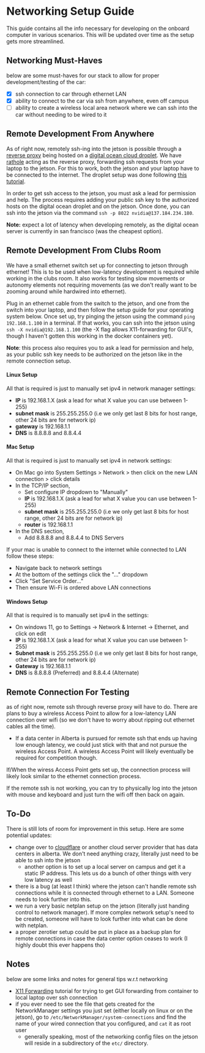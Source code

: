 # Networking Setup Guide

This guide contains all the info necessary for developing on the onboard computer in various scenarios. This will be updated over time as the setup gets more streamlined.

## Networking Must-Haves

below are some must-haves for our stack to allow for proper development/testing of the car:

- [x] ssh connection to car through ethernet LAN
- [x] ability to connect to the car via ssh from anywhere, even off campus
- [ ] ability to create a wireless local area network where we can ssh into the car without needing to be wired to it

## Remote Development From Anywhere

As of right now, remotely ssh-ing into the jetson is possible through a [reverse proxy](https://en.wikipedia.org/wiki/Reverse_proxy) being hosted on a [digital ocean cloud droplet](https://docs.digitalocean.com/products/droplets/). We have [rathole](https://github.com/rapiz1/rathole/tree/main) acting as the reverse proxy, forwarding ssh requests from your laptop to the jetson. For this to work, both the jetson and your laptop have to be connected to the internet. The droplet setup was done following [this tutorial](https://noway.moe/unix/reverse-proxy/).

In order to get ssh access to the jetson, you must ask a lead for permission and help. The process requires adding your public ssh key to the authorized hosts on the digital ocean droplet and on the jetson. Once done, you can ssh into the jetson via the command `ssh -p 8022 nvidia@137.184.234.180`.

**Note:** expect a lot of latency when developing remotely, as the digital ocean server is currently in san francisco (was the cheapest option).

## Remote Development From Clubs Room

We have a small ethernet switch set up for connecting to jetson through ethernet! This is to be used when low-latency development is required while working in the clubs room. It also works for testing slow movements or autonomy elements not requiring movements (as we don't really want to be zooming around while hardwired into ethernet).

Plug in an ethernet cable from the switch to the jetson, and one from the switch into your laptop, and then follow the setup guide for your operating system below. Once set up, try pinging the jetson using the command `ping 192.168.1.100` in a terminal. If that works, you can ssh into the jetson using `ssh -X nvidia@192.168.1.100` (the -X flag allows X11-forwarding for GUI's, though I haven't gotten this working in the docker containers yet).

**Note**: this process also requires you to ask a lead for permission and help, as your public ssh key needs to be authorized on the jetson like in the remote connection setup.

#### Linux Setup

All that is required is just to manually set ipv4 in network manager settings:

- **IP** is 192.168.1.X (ask a lead for what X value you can use between 1-255)
- **subnet mask** is 255.255.255.0 (i.e we only get last 8 bits for host range, other 24 bits are for network ip)
- **gateway** is 192.168.1.1
- **DNS** is 8.8.8.8 and 8.8.4.4

#### Mac Setup

All that is required is just to manually set ipv4 in network settings:

- On Mac go into System Settings > Network > then click on the new LAN connection > click details
- In the TCP/IP section,
    - Set configure IP dropdown to "Manually"
    - **IP** is 192.168.1.X (ask a lead for what X value you can use between 1-255)
    - **subnet mask** is 255.255.255.0 (i.e we only get last 8 bits for host range, other 24 bits are for network ip)
    - **router** is 192.168.1.1
- In the DNS section,
    - Add 8.8.8.8 and 8.8.4.4 to DNS Servers

If your mac is unable to connect to the internet while connected to LAN follow these steps:
- Navigate back to network settings
- At the bottom of the settings click the "..." dropdown
- Click "Set Service Order..."
- Then ensure Wi-Fi is ordered above LAN connections

#### Windows Setup

All that is required is to manually set ipv4 in the settings:
- On windows 11, go to Settings -> Network & Internet -> Ethernet, and click on edit
- **IP** is 192.168.1.X (ask a lead for what X value you can use between 1-255)
- **Subnet mask** is 255.255.255.0 (i.e we only get last 8 bits for host range, other 24 bits are for network ip)
- **Gateway** is 192.168.1.1
- **DNS** is 8.8.8.8 (Preferred) and 8.8.4.4 (Alternate)

## Remote Connection For Testing

as of right now, remote ssh through reverse proxy will have to do. There are plans to buy a wireless Access Point to allow for a low-latency LAN connection over wifi (so we don't have to worry about ripping out ethernet cables all the time).

- If a data center in Alberta is pursued for remote ssh that ends up having low enough latency, we could just stick with that and not pursue the wireless Access Point. A wireless Access Point will likely eventually be required for competition though.

If/When the wiress Access Point gets set up, the connection process will likely look similar to the ethernet connection process.

If the remote ssh is not working, you can try to physically log into the jetson with mouse and keyboard and just turn the wifi off then back on again.

## To-Do

There is still lots of room for improvement in this setup. Here are some potential updates:

- change over to [cloudflare](https://developers.cloudflare.com/cloudflare-one/connections/connect-networks/use-cases/ssh/) or another cloud server provider that has data centers in alberta. We don't need anything crazy, literally just need to be able to ssh into the jetson
  - another option is to set up a local server on campus and get it a static IP address. This lets us do a bunch of other things with very low latency as well
- there is a bug (at least I think) where the jetson can't handle remote ssh connections while it is connected through ethernet to a LAN. Someone needs to look further into this.
- we run a very basic netplan setup on the jetson (literally just handing control to network manager). If more complex network setup's need to be created, someone will have to look further into what can be done with netplan.
- a proper zerotier setup could be put in place as a backup plan for remote connections in case the data center option ceases to work (I highly doubt this ever happens tho)

## Notes

below are some links and notes for general tips w.r.t networking

- [X11 Forwarding](https://goteleport.com/blog/x11-forwarding/) tutorial for trying to get GUI forwarding from container to local laptop over ssh connection
- if you ever need to see the file that gets created for the NetworkManager settings you just set (either locally on linux or on the jetson), go to `/etc/NetworkManager/system-connections` and find the name of your wired connection that you configured, and `cat` it as root user
  - generally speaking, most of the networking config files on the jetson will reside in a subdirectory of the `etc/` directory.
